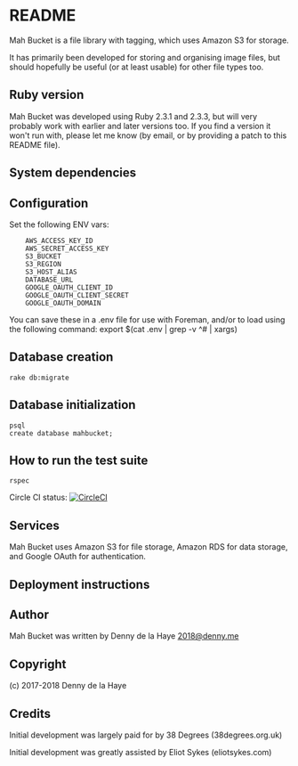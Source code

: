 # README

Mah Bucket is a file library with tagging, which uses Amazon S3 for storage.

It has primarily been developed for storing and organising image files, but
should hopefully be useful (or at least usable) for other file types too.


## Ruby version

  Mah Bucket was developed using Ruby 2.3.1 and 2.3.3, but will very probably
  work with earlier and later versions too.  If you find a version it won't run
  with, please let me know (by email, or by providing a patch to this README
  file).


## System dependencies



## Configuration

Set the following ENV vars:
```
    AWS_ACCESS_KEY_ID
    AWS_SECRET_ACCESS_KEY
    S3_BUCKET
    S3_REGION
    S3_HOST_ALIAS
    DATABASE_URL
    GOOGLE_OAUTH_CLIENT_ID
    GOOGLE_OAUTH_CLIENT_SECRET
    GOOGLE_OAUTH_DOMAIN
```

You can save these in a .env file for use with Foreman, and/or to load using
the following command: export $(cat .env | grep -v ^# | xargs)


## Database creation

```
rake db:migrate
```

## Database initialization

```
psql
create database mahbucket;
```

## How to run the test suite


```
rspec
```

Circle CI status: [![CircleCI](https://circleci.com/gh/38dgs/MahBucket.svg?style=svg)](https://circleci.com/gh/38dgs/MahBucket)


## Services

Mah Bucket uses Amazon S3 for file storage, Amazon RDS for data storage, 
and Google OAuth for authentication.


## Deployment instructions


## Author

Mah Bucket was written by Denny de la Haye <2018@denny.me>


## Copyright

(c) 2017-2018 Denny de la Haye


## Credits

Initial development was largely paid for by 38 Degrees (38degrees.org.uk)

Initial development was greatly assisted by Eliot Sykes (eliotsykes.com)
